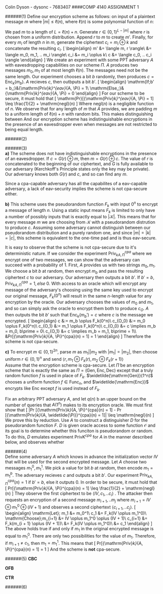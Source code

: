 Colin Dyson - dysonc - 7683407
####COMP 4140 ASSIGNMENT 1

######(1)
Define our encryption scheme as follows: on input of a plaintext message $m$ where $|m| \leq \ell(n)$, where $\ell(n)$ is some polynomial function of $n$:

We pad $m$ to a length of $L = \ell(n) + n$. Generate $r \in \{0, 1\}^{L - |m|}$ where $r$ is chosen from a uniform distribution. Append $r$ to $m$ to create $m'$. Finally, for every $m_i$ of length $n$ in $m$, generate the ciphertext $c_i = m_i \oplus k$ and concatenate the resulting $c_i$.
\[
\begin{align}
m' &= \langle m, r \rangle\\
&= \langle m_0, m_1, .. m_i \rangle\\
c_i &= m_i \oplus k\\
c &= \langle c_0, .. c_i \rangle
\end{align}
\]
We create an experiment with some PPT adversary $A$ with eavesdropping capabilities on our scheme $\Pi$. $A$ produces two messages $m_0, m_1$ of at most length $\ell(n)$. The messages need not be the same length. Our experiment chooses a bit $b$ randomly, then produces $c = \mathrm{Enc}_k(m_b)$. $A$ recieves $c$, then outbputs a bit $b'$.
\[
\begin{align}
\mathrm{If\;b' = b,\;}&{\mathrm{Priv}_k}^{eav}_{A, \Pi} = 1\\
\mathrm{Else,\;}&{\mathrm{Priv}_k}^{eav}_{A, \Pi} = 0
\end{align}
\]
For our scheme to be secure, it must hold that
\[
\mathrm{Pr}[{\mathrm{Priv}_k}^{eav}_{A, \Pi} = 1] \leq \frac{1}{2} + \mathrm{negl}(n)
\]
Where $\mathrm{negl}(n)$ is a negligible function of $n$. We observe that for any length of $m$ that $A$ provides, we are padding $m$ to a uniform length of $\ell(n) + n$ with random bits. This makes distinguishing between
And our encryption scheme has indistinguishable encryptions in the presence of an eavesdropper even when messages are not restricted to being equal length.  

######(2)

######(3)  
**a)** The scheme does not have indistinguishable encryptions in the presence of an eavesdropper. If $c = G(r) \oplus m$, then $m = G(r) \oplus c$. The value of $r$ is concatenated to the beginning of our ciphertext, and $G$ is fully available to our adversary (Kerchkoff's Principle states only the key may be private). Our adversary knows both $G(r)$ and $c$, and so can find any $m$.  

Since a cpa-capable adversary has all the capabilites of a eav-capable adversary, a lack of eav-security implies the scheme is not cpa-secure either.

**b)** This scheme uses the pseudorandom function $F_k$ with input $0^n$ to encrypt a message of length $n$. Using a static input means $F_k$ is limited to only have a number of possibly inputs that is exactly equal to $|\mathcal{K}|$.
This means that for every message $m$ we are choosing from $\mathcal{K}$ with a pseudorandom distrution to produce $c$. Assuming some adversary cannot distinguish between our pseudorandom distribution and a purely random one, and since $|m| = |k| = |c|$, this scheme is equivalent to the one-time pad and is thus eav-secure.  

It is easy to observe that the scheme is not cpa-secure due to it's deterministic nature. If we consider the experiment ${\mathrm{Priv}_k}_{A, \Pi}^{cpa}$ where we encrypt one of two messages, we can show that the adversary can succeed with a probability of 1. First, $A$ provides us with two strings $m_0, m_1$. We choose a bit $b$ at random, then encrypt $m_b$ and pass the resulting ciphertext $c$ to our adversary. Our adversary then outputs a bit $b'$. If $b' = b$, ${\mathrm{Priv}_k}_{A, \Pi}^{cpa} = 1, else\;0$. With access to an oracle which will encrypt any message of the adversary's choosing using the same key used to encrypt our original message, $F_k(0^n)$ will result in the same $n$-length value for any encryption by the oracle. Our adversary chooses the values of $m_0$ and $m_1$, and so can simply ask the oracle to encrypt them both to produce $c_O$. $A$ then outputs the bit $b\prime$ such that $\mathrm{Enc}_k(m_b\prime) = c$ where $c$ is the message we encrypted.
\[
\begin{align}
c &:= m_b \oplus F_k(0^n)\\
c_{O_0} &:= m_0 \oplus F_k(0^n)\\
c_{O_1} &:= m_1 \oplus F_k(0^n)\\
c_{O_0} &= c \implies m_b = m_0, b\prime = 0\\
c_{O_1} &= c \implies m_b = m_1, b\prime = 1\\\\
&Pr[{\mathrm{Priv}_k}_{A, \Pi}^{cpa}(n) = 1] = 1
\end{align}
\]
Therefore the scheme is not cpa-secure.  

**c)** To encrypt $m \in \{0, 1\}^{2n}$, parse $m$ as $m_1 || m_2$ with $|m_1| = |m_2|$, then choose uniform $r \in \{0, 1\}^n$ and send $\langle r, m_1 \oplus F_k(r), m_2 \oplus F_k(r+1) \rangle$  
Assume that the encryption scheme is cpa-secure. Let $\widetilde{\Pi}$ be an encryption scheme that is exactly the same as $\Pi = (\mathrm{Gen, Enc, Dec})$ except that a truly random function $f$ is used in place of $F_k$. $\widetilde{\mathrm{Gen}}(1^n)$ chooses a uniform function $f \in \mathrm{Func}_n$, and $\widetilde{\mathrm{Enc}}$ encrypts like Enc except $f$ is used instead of $F_k$.  

Fix an arbitrary PPT adversary $A$, and let $q(n)$ b an upper bound on the number of queries that $A(1^n)$ makes to its encryption oracle. We must first show that
\[
|Pr [{\mathrm{Priv}_k}_{A, \Pi}^{cpa}(n) = 1] - Pr [{\mathrm{Priv}_k}_{A, \widetilde{\Pi}}^{cpa}(n) = 1]| \leq \mathrm{negl}(n)
\]
We prove this by reduction. Use $A$ to construct a distinguisher $D$ for the pseudorandom function $F$. $D$ is given oracle access to some function $\mathscr{O}$ and its goal is to determine whether this funciton is pseudorandom or random. To do this, $D$ emulates experiment $\mathrm{PrivK}^{cpa}$ for $A$ in the manner described below, and observes whether

######(4)  
Define some adversary $A$ which knows in advance the initialization vector $IV$ that will be used for the second encrypted message. Let $A$ choose two messages $m_1^0, m_1^1$. We pick a value for bit $b$ at random, then encode $m_1 = m_1^b$. The adversary recieves $c$ and outputs a bit $b'$. Our experiment ${\mathrm{Priv}_k}_{A, \Pi}^{cpa}(n) = 1$ if $b' = b$, else it outputs 0. In order to be secure, it must hold that
\[
Pr[{\mathrm{Priv}_k}_{A, \Pi}^{cpa}(n) = 1] \leq \frac{1}{2} + \mathrm{negl}(n)
\]
They observe the first ciphertext to be $\langle IV, c_1, .. c_i \rangle$ \. The attacker then requests an encryption of a second message $m_{i+1}, .. m_j$ where $m_{i+1} = IV \oplus m_1^0 \oplus (IV + 1)$ and observes a second ciphertext $\langle c_{i+1}, .. c_j \rangle$.
\[
\begin{align}
\mathrm{Let}\; m_1 &= m_0^1\\
c_1 &= F_k(IV \oplus m_1^0)\\
\mathrm{Choose}\;m_{i+1} &= IV \oplus m_1^0 \oplus (IV + 1)\\
c_{i+1} &= F_k(m_{i + 1} \oplus (IV + 1))\\
&= F_k(IV \oplus m_1^0)\\
&= c_1
\end{align}
\]
The above holds true if and only if $m_1$ in the original encrypted message is equal to $m_1^0$. There are only two possibilities for the value of $m_1$. Therefore, if $m_{i+1} \neq c_1$, then $m_1 = m_1^1$. This means that
\[
Pr[{\mathrm{Priv}_k}_{A, \Pi}^{cpa}(n) = 1] = 1
\]
And the scheme is **not** cpa-secure.

######(5)
**CBC**

**OFB**

**CTR**

######(6)
